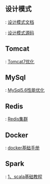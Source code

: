 ## 设计模式

:  [设计模式文档](https://github.com/pengchengming/Notes/blob/master/DesignPattern/%E8%AE%BE%E8%AE%A1%E6%A8%A1%E5%BC%8F.md)

: [设计模式源码](https://github.com/pengchengming/Notes/tree/master/DesignPattern/src/com/pcm)

## Tomcat

: [Tomcat7优化](https://github.com/pengchengming/Notes/blob/master/tomcat/Tomcat7%E4%BC%98%E5%8C%96.md)

## MySql

: [MySql5.6性能优化](https://github.com/pengchengming/Notes/blob/master/mysql/MySql5.6%E6%80%A7%E8%83%BD%E4%BC%98%E5%8C%96.md)

## Redis

: [Redis集群](https://github.com/pengchengming/Notes/blob/master/redis/Redis%E9%9B%86%E7%BE%A4.md)

## Docker

: [docker基础手册](https://github.com/pengchengming/Notes/blob/master/docker/docker%E5%9F%BA%E7%A1%80%E6%89%8B%E5%86%8C.md)

## Spark

: [1、scala基础教程](https://blog.csdn.net/nihao_pcm/article/details/86715026)
